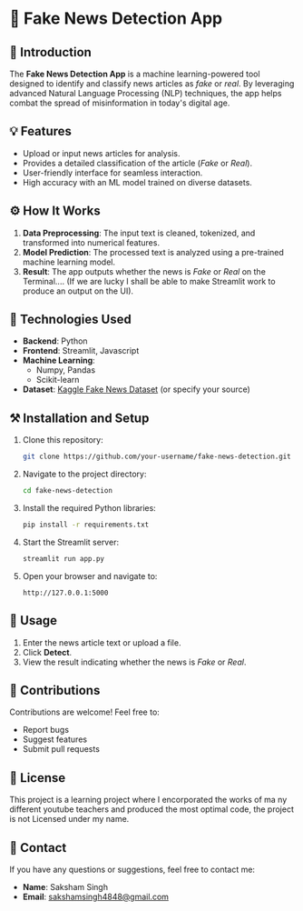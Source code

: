 # 📰 Fake News Detection App

## 🌟 Introduction
The **Fake News Detection App** is a machine learning-powered tool designed to identify and classify news articles as *fake* or *real*. By leveraging advanced Natural Language Processing (NLP) techniques, the app helps combat the spread of misinformation in today's digital age.

## 💡 Features
- Upload or input news articles for analysis.
- Provides a detailed classification of the article (*Fake* or *Real*).
- User-friendly interface for seamless interaction.
- High accuracy with an ML model trained on diverse datasets.

## ⚙️ How It Works
1. **Data Preprocessing**: The input text is cleaned, tokenized, and transformed into numerical features.
2. **Model Prediction**: The processed text is analyzed using a pre-trained machine learning model.
3. **Result**: The app outputs whether the news is *Fake* or *Real* on the Terminal.... (If we are lucky I shall be able to make Streamlit work to produce an output on the UI).

## 🚀 Technologies Used
- **Backend**: Python
- **Frontend**: Streamlit, Javascript
- **Machine Learning**: 
  - Numpy, Pandas
  - Scikit-learn
- **Dataset**: [Kaggle Fake News Dataset](https://www.kaggle.com/clmentbisaillon/fake-and-real-news-dataset) (or specify your source)

## ⚒️ Installation and Setup
1. Clone this repository:
   ```bash
   git clone https://github.com/your-username/fake-news-detection.git
   ```
2. Navigate to the project directory:
   ```bash
   cd fake-news-detection
   ```
3. Install the required Python libraries:
   ```bash
   pip install -r requirements.txt
   ```
4. Start the Streamlit server:
   ```bash
   streamlit run app.py
   ```
5. Open your browser and navigate to:
   ```
   http://127.0.0.1:5000
   ```

## 📙 Usage
1. Enter the news article text or upload a file.
2. Click **Detect**.
3. View the result indicating whether the news is *Fake* or *Real*.

## 🧮 Contributions
Contributions are welcome! Feel free to:
- Report bugs
- Suggest features
- Submit pull requests

## 📜 License
This project is a learning project where I encorporated the works of ma ny different youtube teachers and produced the most optimal code, 
the project is not Licensed under my name.

## 📧 Contact
If you have any questions or suggestions, feel free to contact me:  
- **Name**: Saksham Singh  
- **Email**: [sakshamsingh4848@gmail.com](mailto:sakshamsingh4848@gmail.com)
